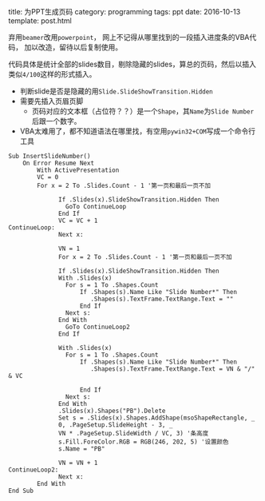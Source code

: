 title: 为PPT生成页码
category: programming
tags: ppt
date: 2016-10-13
template: post.html


弃用`beamer`改用`powerpoint`，
网上不记得从哪里找到的一段插入进度条的VBA代码，
加以改造，留待以后复制使用。

代码具体是统计全部的slides数目，剔除隐藏的slides，算总的页码，然后以插入类似`4/100`这样的形式插入。

* 判断slide是否是隐藏的用`Slide.SlideShowTransition.Hidden`
* 需要先插入页眉页脚
    * 页码对应的文本框（占位符？？）是一个`Shape`，其`Name`为`Slide Number`后跟一个数字。
* VBA太难用了，都不知道语法在哪里找，有空用`pywin32+COM`写成一个命令行工具


~~~{.vbnet}
Sub InsertSlideNumber()
    On Error Resume Next
        With ActivePresentation
        VC = 0
        For x = 2 To .Slides.Count - 1 '第一页和最后一页不加

              If .Slides(x).SlideShowTransition.Hidden Then
                GoTo ContinueLoop
              End If
              VC = VC + 1
ContinueLoop:
              Next x:

              VN = 1
              For x = 2 To .Slides.Count - 1 '第一页和最后一页不加

              If .Slides(x).SlideShowTransition.Hidden Then
              With .Slides(x)
                For s = 1 To .Shapes.Count
                    If .Shapes(s).Name Like "Slide Number*" Then
                       .Shapes(s).TextFrame.TextRange.Text = ""
                    End If
                Next s:
              End With
                GoTo ContinueLoop2
              End If

              With .Slides(x)
                For s = 1 To .Shapes.Count
                    If .Shapes(s).Name Like "Slide Number*" Then
                       .Shapes(s).TextFrame.TextRange.Text = VN & "/" & VC

                    End If
                Next s:
              End With
              .Slides(x).Shapes("PB").Delete
              Set s = .Slides(x).Shapes.AddShape(msoShapeRectangle, _
              0, .PageSetup.SlideHeight - 3, _
              VN * .PageSetup.SlideWidth / VC, 3) '条高度
              s.Fill.ForeColor.RGB = RGB(246, 202, 5) '设置颜色
              s.Name = "PB"

              VN = VN + 1
ContinueLoop2:
              Next x:
        End With
End Sub
~~~
